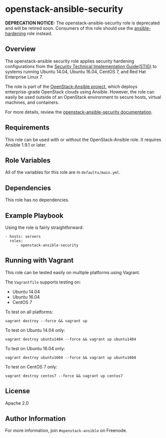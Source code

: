 openstack-ansible-security
==========================

**DEPRECATION NOTICE:** The openstack-ansible-security role is deprecated and
will be retired soon. Consumers of this role should use the
[ansible-hardening](https://github.com/openstack/ansible-hardening) role
instead.

Overview
--------

The openstack-ansible security role applies security hardening configurations
from the [Security Technical Implementation Guide(STIG)](http://iase.disa.mil/stigs/Pages/index.aspx)
to systems running Ubuntu 14.04, Ubuntu 16.04, CentOS 7, and Red Hat
Enterprise Linux 7.

The role is part of the
[OpenStack-Ansible project](https://git.openstack.org/cgit/openstack/openstack-ansible),
which deploys enterprise-grade OpenStack clouds using Ansible.  However, the
role can easily be used outside of an OpenStack environment to secure hosts,
virtual machines, and containers.

For more details, review the
[openstack-ansible-security documentation](http://docs.openstack.org/developer/openstack-ansible-security/).

Requirements
------------

This role can be used with or without the OpenStack-Ansible role. It requires
Ansible 1.9.1 or later.

Role Variables
--------------

All of the variables for this role are in `defaults/main.yml`.

Dependencies
------------

This role has no dependencies.

Example Playbook
----------------

Using the role is fairly straightforward:

    - hosts: servers
      roles:
         - openstack-ansible-security

Running with Vagrant
--------------------

This role can be tested easily on multiple platforms using Vagrant.

The `Vagrantfile` supports testing on:
 * Ubuntu 14.04
 * Ubuntu 16.04
 * CentOS 7

To test on all platforms:

```shell
vagrant destroy --force && vagrant up
```

To test on Ubuntu 14.04 only:

```shell
vagrant destroy ubuntu1404 --force && vagrant up ubuntu1404
```

To test on Ubuntu 16.04 only:
```shell
vagrant destroy ubuntu1604 --force && vagrant up ubuntu1604
```

To test on CentOS 7 only:

```shell
vagrant destroy centos7 --force && vagrant up centos7
```

License
-------

Apache 2.0

Author Information
------------------

For more information, join `#openstack-ansible` on Freenode.
